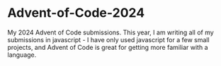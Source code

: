 # Advent-of-Code-2024
My 2024 Advent of Code submissions. This year, I am writing all of my submissions in javascript - I have only used javascript for a few small projects, and Advent of Code is great for getting more familiar with a language.
